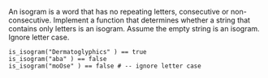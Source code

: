 An isogram is a word that has no repeating letters, consecutive or non-consecutive. Implement a function that determines whether a string that contains only letters is an isogram. Assume the empty string is an isogram. Ignore letter case.

```
is_isogram("Dermatoglyphics" ) == true
is_isogram("aba" ) == false
is_isogram("moOse" ) == false # -- ignore letter case
```